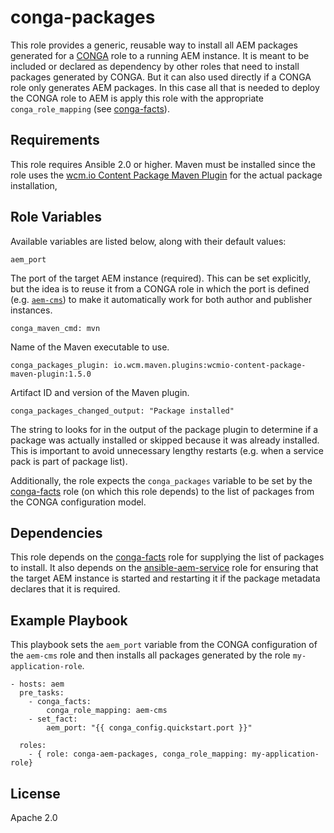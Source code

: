 # conga-packages

This role provides a generic, reusable way to install all AEM packages generated for a [CONGA](http://devops.wcm.io/conga/) role to a running AEM instance. It is meant to be included or declared as dependency by other roles that need to install packages generated by CONGA. But it can also used directly if a CONGA role only generates AEM packages. In this case all that is needed to deploy the CONGA role to AEM is apply this role with the appropriate `conga_role_mapping` (see [conga-facts](https://github.com/wcm-io-devops/ansible-conga-facts)).

## Requirements

This role requires Ansible 2.0 or higher. Maven must be installed since the role uses the [wcm.io Content Package Maven Plugin](http://wcm.io/tooling/maven/plugins/wcmio-content-package-maven-plugin/) for the actual package installation, 


## Role Variables

Available variables are listed below, along with their default values:

	aem_port

The port of the target AEM instance (required). This can be set explicitly, but the idea is to reuse it from a CONGA role in which the port is defined (e.g.  [`aem-cms`](https://github.com/wcm-io-devops/conga-aem-definitions/blob/develop/conga-aem-definitions/src/main/roles/aem-cms.yaml)) to make it automatically work for both author and publisher instances.

	conga_maven_cmd: mvn

Name of the Maven executable to use. 

	conga_packages_plugin: io.wcm.maven.plugins:wcmio-content-package-maven-plugin:1.5.0

Artifact ID and version of the Maven plugin.

	conga_packages_changed_output: "Package installed"

The string to looks for in the output of the package plugin to determine if a package was actually installed or skipped because it was already installed. This is important to avoid unnecessary lengthy restarts (e.g. when a service pack is part of package list).
	
Additionally, the role expects the `conga_packages` variable to be set by the [conga-facts](https://github.com/wcm-io-devops/ansible-conga-facts) role (on which this role depends) to the list of packages from the CONGA configuration model.


## Dependencies

This role depends on the [conga-facts](https://github.com/wcm-io-devops/ansible-conga-facts) role for supplying the list of packages to install. It also depends on the [ansible-aem-service](https://github.com/wcm-io-devops/ansible-aem-service) role for ensuring that the target AEM instance is started and restarting it if the package metadata declares that it is required.

## Example Playbook

This playbook sets the `aem_port`  variable from the CONGA configuration of the `aem-cms` role and then installs all packages generated by the role `my-application-role`.

	- hosts: aem
	  pre_tasks:
	    - conga_facts:
	        conga_role_mapping: aem-cms
	    - set_fact:
	        aem_port: "{{ conga_config.quickstart.port }}"
	
	  roles:
	    - { role: conga-aem-packages, conga_role_mapping: my-application-role}

## License

Apache 2.0
